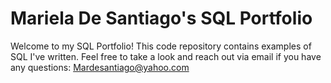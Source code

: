 # Mariela De Santiago's SQL Portfolio

Welcome to my SQL Portfolio! This code repository contains examples of SQL I've written. Feel free to take a look and reach out via email if you have any questions:
Mardesantiago@yahoo.com

